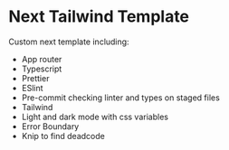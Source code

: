 # Next Tailwind Template

Custom next template including:

- App router
- Typescript
- Prettier
- ESlint
- Pre-commit checking linter and types on staged files
- Tailwind
- Light and dark mode with css variables
- Error Boundary
- Knip to find deadcode
